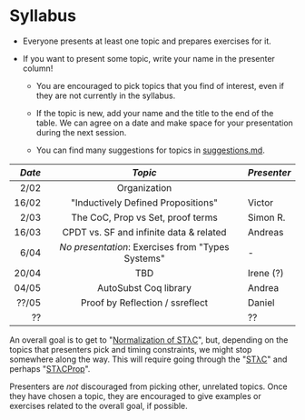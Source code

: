 # Syllabus

* Everyone presents at least one topic and prepares exercises for it.
* If you want to present some topic, write your name in the presenter column!

  - You are encouraged to pick topics that you find of interest, even if they are not currently in the syllabus.

  - If the topic is new, add your name and the title to the end of the table.
    We can agree on a date and make space for your presentation during the next session.

  - You can find many suggestions for topics in [suggestions.md](/suggestions.md).

| *Date*  | *Topic*                                 | *Presenter* |
| ------: |:---------------------------------------:| :-----------|
|  2/02   | Organization                            |             |
|  16/02  | "Inductively Defined Propositions"      | Victor      |
|  2/03   | The CoC, Prop vs Set, proof terms       | Simon R.    |
|  16/03  | CPDT vs. SF and infinite data & related | Andreas     |
|  6/04   | _No presentation_: Exercises from "Types Systems" | -           |
|  20/04  | TBD                                     | Irene (?)   |
|  04/05  | AutoSubst Coq library                   | Andrea      |
|  ??/05  | Proof by Reflection / ssreflect         | Daniel      |
|  ??     |                                         | ??          |

An overall goal is to get to "[Normalization of STλC](http://www.cis.upenn.edu/~bcpierce/sf/current/Norm.html)", but, depending on the topics that presenters pick and timing constraints, we might stop somewhere along the way. This will require going through the "[STλC](http://www.cis.upenn.edu/~bcpierce/sf/current/Stlc.html)" and perhaps "[STλCProp](http://www.cis.upenn.edu/~bcpierce/sf/current/StlcProp.html)".

Presenters are *not* discouraged from picking other, unrelated topics. Once they have chosen a topic, they are encouraged to give examples or exercises related to the overall goal, if possible.
